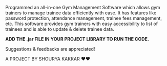 Programmed an all-in-one Gym Management Software which allows gym trainers to manage trainee data efficiently with ease. It has features like password protection, attendance management, trainee fees management, etc. This software provides gym trainers with easy accessibility to list of trainees and is able to update & delete trainee data.

**ADD THE .jar FILE IN YOUR PROJECT LIBRARY TO RUN THE CODE.**

Suggestions & feedbacks are appreciated!

A PROJECT BY SHOURYA KAKKAR ❤️❤️
